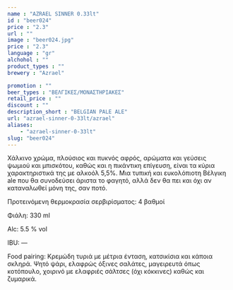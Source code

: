 ```yaml
---
name : "AZRAEL SINNER 0.33lt"
id : "beer024"
price : "2.3"
url : ""
image : "beer024.jpg"
price : "2.3"
language : "gr"
alchohol : ""
product_types : ""
brewery : "Azrael"

promotion : ""
beer_types : "ΒΕΛΓΙΚΕΣ/ΜΟΝΑΣΤΗΡΙΑΚΕΣ"
retail_price : ""
discount : ""
description_short : "BELGIAN PALE ALE"
url: "azrael-sinner-0-33lt/azrael"
aliases: 
    - "azrael-sinner-0-33lt"
slug: "beer024"
---
```


Χάλκινο χρώμα, πλούσιος και πυκνός αφρός, αρώματα και γεύσεις ψωμιού και μπισκότου, καθώς και η πικάντικη επίγευση, είναι τα κύρια χαρακτηριστικά της με αλκοόλ 5,5%. Μια τυπική και ευκολόπιοτη Βέλγικη ale που θα συνοδεύσει άριστα το φαγητό, αλλά δεν θα πει και όχι αν καταναλωθεί μόνη της, σαν ποτό.

Προτεινόμενη θερμοκρασία σερβιρίσματος: 4 βαθμοί

Φιάλη: 330 ml

Alc: 5.5 % vol

IBU: —

Food pairing: Κρεμώδη τυριά με μέτρια ένταση, κατσικίσια και κάποια σκληρά. Ψητό ψάρι, ελαφρώς όξινες σαλάτες, μαγειρευτά όπως κοτόπουλο, χοιρινό με ελαφριές σάλτσες (όχι κόκκινες) καθώς και ζυμαρικά.